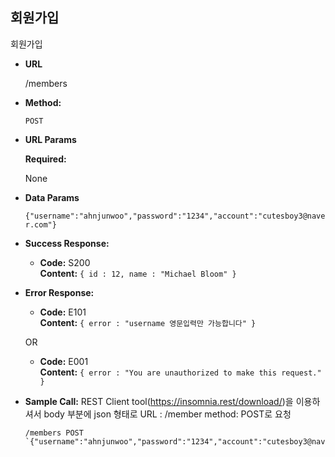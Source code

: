 **회원가입**
----
  회원가입

* **URL**

  /members

* **Method:**

  `POST`
  
*  **URL Params**

   **Required:**
 
  	None

* **Data Params**

  `{"username":"ahnjunwoo","password":"1234","account":"cutesboy3@naver.com"}`

* **Success Response:**

  * **Code:** S200 <br />
    **Content:** `{ id : 12, name : "Michael Bloom" }`
 
* **Error Response:**

  * **Code:** E101 <br />
    **Content:** `{ error : "username 영문입력만 가능합니다" }`

  OR

  * **Code:** E001 <br />
    **Content:** `{ error : "You are unauthorized to make this request." }`

* **Sample Call:**
REST Client tool(https://insomnia.rest/download/)을 이용하셔서 body 부분에 json 형태로 URL : /member method: POST로 요청
	```http
   /members POST
   `{"username":"ahnjunwoo","password":"1234","account":"cutesboy3@naver.com"}`
  ```
